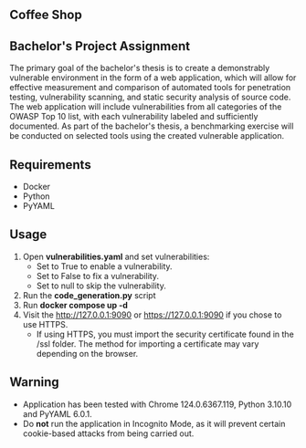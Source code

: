 ## Coffee Shop

## Bachelor's Project Assignment


The primary goal of the bachelor's thesis is to create a demonstrably vulnerable environment in the form of a web application, which will allow for effective measurement and comparison of automated tools for penetration testing, vulnerability scanning, and static security analysis of source code. The web application will include vulnerabilities from all categories of the OWASP Top 10 list, with each vulnerability labeled and sufficiently documented. As part of the bachelor's thesis, a benchmarking exercise will be conducted on selected tools using the created vulnerable application.


## Requirements
- Docker
- Python
- PyYAML

## Usage
1. Open **vulnerabilities.yaml** and set vulnerabilities: 
   * Set to True to enable a vulnerability.
   * Set to False to fix a vulnerability.
   * Set to null to skip the vulnerability.
2. Run the **code_generation.py** script
3. Run **docker compose up -d**
4. Visit the http://127.0.0.1:9090 or https://127.0.0.1:9090 if you chose to use HTTPS. 
   * If using HTTPS, you must import the security certificate found in the /ssl folder. The method for importing a certificate may vary depending on the browser.

## Warning
- Application has been tested with Chrome 124.0.6367.119, Python 3.10.10 and PyYAML 6.0.1.
- Do **not** run the application in Incognito Mode, as it will prevent certain cookie-based attacks from being carried out.